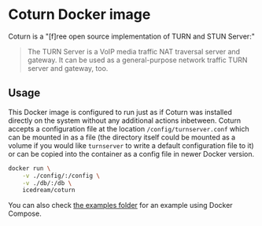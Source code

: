 # Coturn Docker image

Coturn is a "[f]ree open source implementation of TURN and STUN Server:"

> The TURN Server is a VoIP media traffic NAT traversal server and gateway. It can be used as a general-purpose network traffic TURN server and gateway, too.

## Usage

This Docker image is configured to run just as if Coturn was installed directly
on the system without any additional actions inbetween. Coturn accepts a
configuration file at the location `/config/turnserver.conf` which can be
mounted in as a file (the directory itself could be mounted as a volume if you
would like `turnserver` to write a default configuration file to it) or can be
copied into the container as a config file in newer Docker version.

```sh
docker run \
	-v ./config/:/config \
	-v ./db/:/db \
	icedream/coturn
```

You can also check [the examples folder](examples/) for an example using Docker
Compose.
